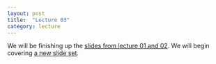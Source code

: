 ```yaml
---
layout: post
title:  "Lecture 03"
category: lecture
---
```

We will be finishing up the [slides from lecture 01 and 02][intro-slides].
We will begin covering [a new slide set][ch1-slides].

[intro-slides]: {{site.base}}/slides/intro.ppt
[ch1-slides]: {{site.base}}/slides/ch1.ppt
